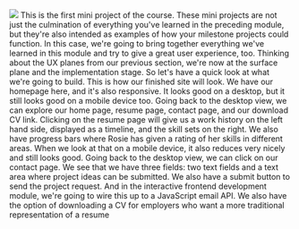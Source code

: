 <img src="https://codeinstitute.s3.amazonaws.com/fullstack/ci_logo_small.png" style="margin: 0;">
This is the first mini project of the course.
These mini projects are not just the culmination of everything you've learned in the preceding module, but they're also intended as examples of how your milestone projects could function.
In this case, we're going to bring together everything we've learned in this module and try to give a great user experience, too.
Thinking about the UX planes from our previous section, we're now at the surface plane and the implementation stage.
So let's have a quick look at what we're going to build.
This is how our finished site will look.
We have our homepage here, and it's also responsive.
It looks good on a desktop, but it still looks good on a mobile device too.
Going back to the desktop view, we can explore our home page, resume page, contact page, and our download CV link.
Clicking on the resume page will give us a work history on the left hand side, displayed as a timeline, and the skill sets on the right.
We also have progress bars where Rosie has given a rating of her skills in different areas.
When we look at that on a mobile device, it also reduces very nicely and still looks good.
Going back to the desktop view, we can click on our contact page.
We see that we have three fields: two text fields and a text area where project ideas can be submitted.
We also have a submit button to send the project request.
And in the interactive frontend development module, we're going to wire this up to a JavaScript email API.
We also have the option of downloading a CV for employers who want a more traditional representation of a resume